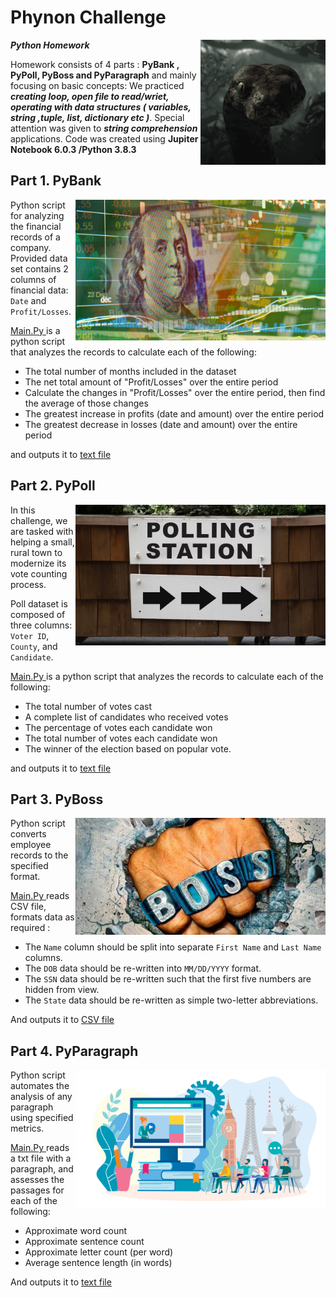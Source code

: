 
# Phynon Challenge
  <img src="https://github.com/ykrasnikov/phynon-challenge/blob/main/Images/anaconda.gif" align="right" width="200"/>



**_Python Homework_** 



Homework consists of 4 parts : **PyBank , PyPoll, PyBoss and PyParagraph** and mainly focusing on basic concepts:
 We practiced **_creating loop, open file to  read/wriet, operating with data structures ( variables, string ,tuple, list, dictionary etc )_**. Special attention was given to **_string comprehension_** applications.
Code was created using **Jupiter Notebook 6.0.3 /Python 3.8.3**

## Part 1. PyBank
<img src="/Images/pybank.png" align="right" width="400"/>

Python script for analyzing the financial records of a company. Provided data set contains 2 columns of financial data: `Date` and `Profit/Losses`.

[Main.Py ](/PyBank/main.py) 
 is a python script that analyzes the records to calculate each of the following:

  * The total number of months included in the dataset
  * The net total amount of "Profit/Losses" over the entire period
  * Calculate the changes in "Profit/Losses" over the entire period, then find the average of those changes
  * The greatest increase in profits (date and amount) over the entire period
  * The greatest decrease in losses (date and amount) over the entire period

and outputs it to [text file](/PyBank/Resources/budget_data_results.text) 


## Part 2. PyPoll

<img src="/Images/pypoll.png" align="right" width="400" />
In this challenge, we are tasked with helping a small, rural town to modernize its vote counting process. 

Poll dataset is composed of three columns: `Voter ID`, `County`, and `Candidate`.

[Main.Py ](/PyPoll/main.py)
 is a python script that analyzes the records to calculate each of the following:
  * The total number of votes cast
  * A complete list of candidates who received votes
  * The percentage of votes each candidate won
  * The total number of votes each candidate won
  * The winner of the election based on popular vote.

and outputs it to [text file](/PyPoll/Resources/polls_results.text) 

## Part 3. PyBoss 
<img src="/Images/pyboss.jpg" align="right" width="400" />
Python script converts employee records to the specified format. 

[Main.Py ](/PyBoss/main.py) reads CSV file, formats data as required :
  * The `Name` column should be split into separate `First Name` and `Last Name` columns.
  * The `DOB` data should be re-written into `MM/DD/YYYY` format.
  * The `SSN` data should be re-written such that the first five numbers are hidden from view.
  * The `State` data should be re-written as simple two-letter abbreviations.

And outputs it to [CSV file](/PyBoss/Resources/converted_employee_data.csv) 


## Part 4. PyParagraph
<img src="/Images/pyparagraph.png" align="right" width="400" />
 Python script automates the analysis of any paragraph using specified metrics. 

 [Main.Py ](/PyParagraph/main.py) reads a txt file with a paragraph, and assesses the passages for each of the following:
 * Approximate word count
 * Approximate sentence count
 * Approximate letter count (per word)
 * Average sentence length (in words)

And outputs it to [text file](/PyParagraph/raw_data/Paragraph_results.text) 
